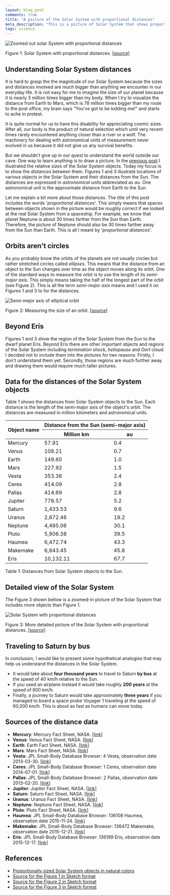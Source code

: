 ```yaml
---
layout: blog_post
comments: true
title: "A picture of the Solar System with proportional distances"
meta_description: "This is a picture of Solar System that shows proportional distances between planets and other objects."
tags: science
---
```



<div class='isFullScreenWide isTextCentered hasBackgroundColorShade10'>
  <img src='/image/blog/2016-01-16-solar-system-with-proportional-distances/0010_solar_system_proportional_distances.png' alt='Zoomed out solar System with proportional distances' class='isMax500PxWide'>
  <br>
</div>

<p class='isTextCentered'>Figure 1: Solar System with proportional distances. <a href="/files/2016/01/solar_system_proportional_distances.sketch">[source]</a></p>

## Understanding Solar System distances

It is hard to grasp the the magnitude of our Solar System because the sizes and distances involved are much bigger than anything we encounter in our everyday life. It is not easy for me to imagine the size of our planet because it is nearly 3 million times bigger than my body. When I try to visualize the distance from Earth to Mars, which is 78 million times bigger than my route to the  post office, my brain says "You've got to be kidding me!" and starts to ache in protest.

It is quite normal for us to have this disability for appreciating cosmic sizes. After all, our body is the product of natural selection which until very recent times rarely encountered anything closer than a river or a wolf. The machinery for dealing with astronomical units of measurement never evolved in us because it did not give us any survival benefits.

But we shouldn't give up in our quest to understand the world outside our cave. One way to learn anything is to draw a picture. In the [previous post](/blog/sun-and-planet-sizes-in-scale/) I illustrated the relative *sizes* of the Solar System objects. Today my focus is to show the *distances* between them. Figures 1 and 3 illustrate locations of various objects in the Solar System and their distances from the Sun. The distances are expressed in *astronomical units* abbreviated as *au*. One astronomical unit is the approximate distance from Earth to the Sun.

Let me explain a bit more about those distances. The title of this post includes the words '*proportional distances*'. This simply means that spaces between objects shown in the picture would be roughly correct if we looked at the real Solar System from a spaceship. For example, we know that planet Neptune is about 30 times farther from the Sun than Earth. Therefore, the picture of Neptune should also be 30 times farther away from the Sun than Earth. This is all I meant by '*proportional distances*'.

## Orbits aren't circles

As you probably know the orbits of the planets are not usually circles but rather stretched circles called *ellipses*. This means that the distance from an object to the Sun changes over time as the object moves along its orbit. One of the standard ways to measure the orbit is to use the length of its *semi-major axis*. This simply means taking the half of the longest part of the orbit (see Figure 2). This is all the term *semi-major axis* means and I used it on Figures 1 and 3 to for the distances.

<img src='/image/blog/2016-01-16-solar-system-with-proportional-distances/0020_semi_major_axis_and_planet_orbit.png' alt='Semi-mejor axis of elliptical orbit' class='isMax100PercentWide'>

<p class='isTextCentered'>Figure 2: Measuring the size of an orbit. <a href="/files/2016/01/semi_major_axis_and_planet_orbit.sketch">[source]</a></p></p>


## Beyond Eris

Figures 1 and 3 show the region of the Solar System from the Sun to the dwarf planet Eris. Beyond Eris there are other important objects and regions of the Solar System including *termination shock*, *heliopause* and *Oort cloud*. I decided not to include them into the pictures for two reasons. Firstly, I don't understand them yet. Secondly, those regions are much further away and drawing them would require much taller pictures.

## Data for the distances of the Solar System objects

Table 1 shows the distances from Solar System objects to the Sun. Each distance is the length of the semi-major axis of the object's orbit. The distances are measured in million kilometers and astronomical units.

<table class='table isBlockCentered'>
  <thead>
    <tr>
      <th rowspan='2'>Object name</th>
      <th colspan='2' class='table-hasBottomBorder'>Distance from the Sun (semi-major axis)</th>
    </tr>
    <tr>
      <th>Million km</th>
      <th>au</th>
    </tr>
  </thead>
  <tbody>
    <tr>
      <td>Mercury</td>
      <td class='isTextRightAligned'>57.91</td>
      <td class='isTextRightAligned'>0.4</td>
    </tr>
    <tr>
      <td>Venus</td>
      <td class='isTextRightAligned'>108.21</td>
      <td class='isTextRightAligned'>0.7</td>
    </tr>
    <tr>
      <td>Earth</td>
      <td class='isTextRightAligned'>149.60</td>
      <td class='isTextRightAligned'>1.0</td>
    </tr>
    <tr>
      <td>Mars</td>
      <td class='isTextRightAligned'>227.92</td>
      <td class='isTextRightAligned'>1.5</td>
    </tr>
    <tr>
      <td>Vesta</td>
      <td class='isTextRightAligned'>353.36</td>
      <td class='isTextRightAligned'>2.4</td>
    </tr>
    <tr>
      <td>Ceres</td>
      <td class='isTextRightAligned'>414.09</td>
      <td class='isTextRightAligned'>2.8</td>
    </tr>
    <tr>
      <td>Pallas</td>
      <td class='isTextRightAligned'>414.69</td>
      <td class='isTextRightAligned'>2.8</td>
    </tr>
    <tr>
      <td>Jupiter</td>
      <td class='isTextRightAligned'>778.57</td>
      <td class='isTextRightAligned'>5.2</td>
    </tr>
    <tr>
      <td>Saturn</td>
      <td class='isTextRightAligned'>1,433.53</td>
      <td class='isTextRightAligned'>9.6</td>
    </tr>
    <tr>
      <td>Uranus</td>
      <td class='isTextRightAligned'>2,872.46</td>
      <td class='isTextRightAligned'>19.2</td>
    </tr>
    <tr>
      <td>Neptune</td>
      <td class='isTextRightAligned'>4,495.06</td>
      <td class='isTextRightAligned'>30.1</td>
    </tr>
    <tr>
      <td>Pluto</td>
      <td class='isTextRightAligned'>5,906.38</td>
      <td class='isTextRightAligned'>39.5</td>
    </tr>
    <tr>
      <td>Haumea</td>
      <td class='isTextRightAligned'>6,472.74</td>
      <td class='isTextRightAligned'>43.3</td>
    </tr>
    <tr>
      <td>Makemake</td>
      <td class='isTextRightAligned'>6,843.45</td>
      <td class='isTextRightAligned'>45.8</td>
    </tr>
    <tr>
      <td>Eris</td>
      <td class='isTextRightAligned'>10,132.11</td>
      <td class='isTextRightAligned'>67.7</td>
    </tr>
  </tbody>
</table>

<p class='isTextCentered'>Table 1: Distances from Solar System objects to the Sun.</p>


## Detailed view of the Solar System

The Figure 3 shown bellow is a zoomed-in picture of the Solar System that includes more objects than Figure 1.

<div class='isFullScreenWide isTextCentered hasBackgroundColorShade10'>
  <img src='/image/blog/2016-01-16-solar-system-with-proportional-distances/0030_detailed_solar_system_proportional_distances.png' alt='Solar System with proportional distances' class='isMax500PxWide'>
  <br>
</div>

<p class='isTextCentered'>Figure 3: More detailed picture of the Solar System with proportional distances. <a href="/files/2016/01/detailed_solar_system_proportional_distances.sketch">[source]</a></p></p>

## Traveling to Saturn by bus

In conclusion, I would like to present some hypothetical analogies that may help us understand the distances in the Solar System.

* It would take about **four thousand years** to travel to Saturn **by bus** at the speed of 40 km/h relative to the Sun.
* If you used an airplane instead it would take roughly **200 years** at the speed of 800 km/h.
* Finally, a journey to Saturn would take approximately **three years** if you managed to board a space probe Voyager 1 traveling at the speed of 60,000 km/h. This is about as fast as humans can move today.

## Sources of the distance data

* **Mercury**: Mercury Fact Sheet, NASA. [[link]](http://nssdc.gsfc.nasa.gov/planetary/factsheet/mercuryfact.html)
* **Venus**: Venus Fact Sheet, NASA. [[link]](http://nssdc.gsfc.nasa.gov/planetary/factsheet/venusfact.html)
* **Earth**: Earth Fact Sheet, NASA. [[link]](http://nssdc.gsfc.nasa.gov/planetary/factsheet/earthfact.html)
* **Mars**: Mars Fact Sheet, NASA. [[link]](http://nssdc.gsfc.nasa.gov/planetary/factsheet/marsfact.html)
* **Vesta**: JPL Small-Body Database Browser: 4 Vesta, observation date 2013-03-30. [[link]](http://ssd.jpl.nasa.gov/sbdb.cgi?sstr=Vesta)
* **Ceres**: JPL Small-Body Database Browser: 1 Ceres, observation date 2014-07-01. [[link]](http://ssd.jpl.nasa.gov/sbdb.cgi?sstr=Ceres)
* **Pallas**: JPL Small-Body Database Browser: 2 Pallas, observation date 2013-02-20. [[link]](http://ssd.jpl.nasa.gov/sbdb.cgi?sstr=Pallas)
* **Jupiter**: Jupiter Fact Sheet, NASA. [[link]](http://nssdc.gsfc.nasa.gov/planetary/factsheet/jupiterfact.html)
* **Saturn**: Saturn Fact Sheet, NASA. [[link]](http://nssdc.gsfc.nasa.gov/planetary/factsheet/saturnfact.html)
* **Uranus**: Uranus Fact Sheet, NASA. [[link]](http://nssdc.gsfc.nasa.gov/planetary/factsheet/uranusfact.html)
* **Neptune**: Neptune Fact Sheet, NASA. [[link]](http://nssdc.gsfc.nasa.gov/planetary/factsheet/neptunefact.html)
* **Pluto**: Pluto Fact Sheet, NASA. [[link]](http://nssdc.gsfc.nasa.gov/planetary/factsheet/plutofact.html)
* **Haumea**: JPL Small-Body Database Browser: 136108 Haumea, observation date 2015-11-24. [[link]](http://ssd.jpl.nasa.gov/sbdb.cgi?sstr=136108)
* **Makemake**: JPL Small-Body Database Browser: 136472 Makemake, observation date 2015-12-21. [[link]](http://ssd.jpl.nasa.gov/sbdb.cgi?sstr=136472)
* **Eris**: JPL Small-Body Database Browser: 136199 Eris, observation date 2015-12-17. [[link]](http://ssd.jpl.nasa.gov/sbdb.cgi?sstr=Eris)

## References

* [Proportionally sized Solar System objects in natural colors](/blog/sun-and-planet-sizes-in-scale/)
* [Source for the Figure 1 in Sketch format](/files/2016/01/solar_system_proportional_distances.sketch)
* [Source for the Figure 2 in Sketch format](/files/2016/01/semi_major_axis_and_planet_orbit.sketch)
* [Source for the Figure 3 in Sketch format](/files/2016/01/detailed_solar_system_proportional_distances.sketch)
